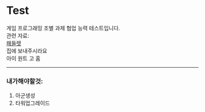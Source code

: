 # Test
게임 프로그래밍 조별 과제 협업 능력 테스트입니다.  
관련 자료:  
  [패들렛](https://padlet.com/kko18_2302digital/padlet-gaphy0ff452flnyr,'게임프로그래밍')  
  집에 보내주시라요  
  아이 원트 고 홈  
  ***
  ### 내가해야할것: 
  1. 아군생성
  2. 타워업그레이드
    
